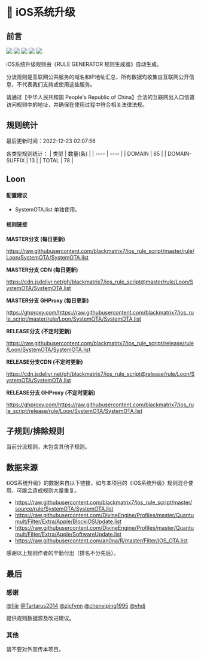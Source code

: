 # 🧸 iOS系统升级

## 前言

![](https://shields.io/badge/-移除重复规则-ff69b4) ![](https://shields.io/badge/-DOMAIN与DOMAIN--SUFFIX合并-green) ![](https://shields.io/badge/-DOMAIN--SUFFIX间合并-critical) ![](https://shields.io/badge/-DOMAIN--SUFFIX与DOMAIN--KEYWORD合并-blue) ![](https://shields.io/badge/-IP--CIDR(6)合并-blueviolet) 

iOS系统升级规则由《RULE GENERATOR 规则生成器》自动生成。

分流规则是互联网公共服务的域名和IP地址汇总，所有数据均收集自互联网公开信息，不代表我们支持或使用这些服务。

请通过【中华人民共和国 People's Republic of China】合法的互联网出入口信道访问规则中的地址，并确保在使用过程中符合相关法律法规。

## 规则统计

最后更新时间：2022-12-23 02:07:56

各类型规则统计：
| 类型 | 数量(条)  | 
| ---- | ----  |
| DOMAIN | 65  | 
| DOMAIN-SUFFIX | 13  | 
| TOTAL | 78  | 


## Loon 

#### 配置建议
- SystemOTA.list 单独使用。

#### 规则链接
**MASTER分支 (每日更新)**

https://raw.githubusercontent.com/blackmatrix7/ios_rule_script/master/rule/Loon/SystemOTA/SystemOTA.list

**MASTER分支 CDN (每日更新)**

https://cdn.jsdelivr.net/gh/blackmatrix7/ios_rule_script@master/rule/Loon/SystemOTA/SystemOTA.list

**MASTER分支 GHProxy (每日更新)**

https://ghproxy.com/https://raw.githubusercontent.com/blackmatrix7/ios_rule_script/master/rule/Loon/SystemOTA/SystemOTA.list

**RELEASE分支 (不定时更新)**

https://raw.githubusercontent.com/blackmatrix7/ios_rule_script/release/rule/Loon/SystemOTA/SystemOTA.list

**RELEASE分支CDN (不定时更新)**

https://cdn.jsdelivr.net/gh/blackmatrix7/ios_rule_script@release/rule/Loon/SystemOTA/SystemOTA.list

**RELEASE分支 GHProxy (不定时更新)**

https://ghproxy.com/https://raw.githubusercontent.com/blackmatrix7/ios_rule_script/release/rule/Loon/SystemOTA/SystemOTA.list

## 子规则/排除规则


当前分流规则，未包含其他子规则。

## 数据来源

《iOS系统升级》的数据来自以下链接，如与本项目的《iOS系统升级》规则混合使用，可能会造成规则大量重复。

- https://raw.githubusercontent.com/blackmatrix7/ios_rule_script/master/source/rule/SystemOTA/SystemOTA.list
- https://raw.githubusercontent.com/DivineEngine/Profiles/master/Quantumult/Filter/Extra/Apple/BlockiOSUpdate.list
- https://raw.githubusercontent.com/DivineEngine/Profiles/master/Quantumult/Filter/Extra/Apple/SoftwareUpdate.list
- https://raw.githubusercontent.com/an0na/R/master/Filter/IOS_OTA.list


感谢以上规则作者的辛勤付出（排名不分先后）。

## 最后

### 感谢

[@fiiir](https://github.com/fiiir) [@Tartarus2014](https://github.com/Tartarus2014) [@zjcfynn](https://github.com/zjcfynn) [@chenyiping1995](https://github.com/chenyiping1995) [@vhdj](https://github.com/vhdj)

提供规则数据源及改进建议。

### 其他

请不要对外宣传本项目。